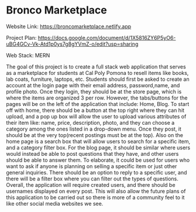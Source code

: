 # Bronco Marketplace

Website Link: https://broncomarketplace.netlify.app

Project Plan: https://docs.google.com/document/d/1X5816ZY6P5yO6-uBG4GCv-Vk-Atd1p0ys7g8gYVmZ-o/edit?usp=sharing

Web Stack: MERN

The goal of this project is to create a full stack web application that serves as a marketplace for students at Cal Poly Pomona to resell items like books, lab coats, furniture, laptops, etc. Students should first be asked to create an account at the login page with their email address, password,name, and profile photo. Once they login, they should be at the store page, which is where the items are organized 3 per row. However, the tabs/buttons for the pages will be on the left of the application that include: Home, Blog. To start off with home, there should be a button at the top right where they can hit upload, and a pop up box will allow the user to upload various attributes of their item like: name, price, description, photo, and they can choose a category among the ones listed in a drop-down menu.  Once they post, it should be at the very top(recent postings must be at the top). Also on the home page is a search box that will allow users to search for a specific item, and a category filter box. For the blog page, it should be similar where users would instead be able to post questions that they have, and other users should be able to answer them. To elaborate, it could be used for users who want to ask if anyone is planning on selling a specific item or just other general inquiries. There should be an option to reply to a specific user, and there will be a filter box where you can filter out the types of questions. Overall, the application will require created users, and there should be usernames displayed on every post. This will also allow the future plans of this application to be carried out so there is more of a community feel to it like other social media websites we see.

